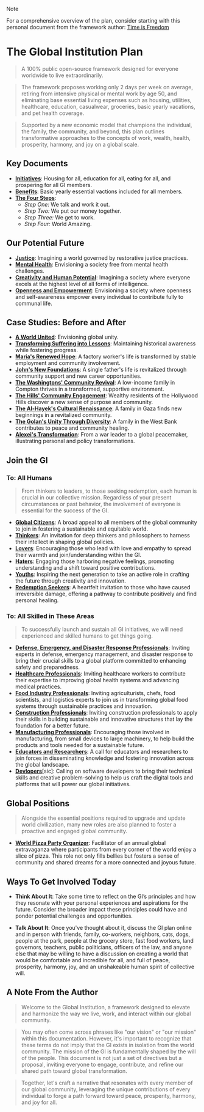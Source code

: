 > [!NOTE]
> For a comprehensive overview of the plan, consider starting with this personal document from the framework author: [Time is Freedom](https://github.com/beakbahama/log/blob/main/docs/time-is-freedom.md)

# The Global Institution Plan
> A 100% public open-source framework designed for everyone worldwide to live extraordinarily.

> The framework proposes working only 2 days per week on average, retiring from intensive physical or mental work by age 50, and eliminating base essential living expenses such as housing, utilities, healthcare, education, casualwear, groceries, basic yearly vacations, and pet health coverage.

> Supported by a new economic model that champions the individual, the family, the community, and beyond, this plan outlines transformative approaches to the concepts of work, wealth, health, prosperity, harmony, and joy on a global scale.

<!--
1. **[Key Documents](#key-documents)**: Essential documents providing a concise overview, benefits, and a straightforward, actionable four-step plan for members to engage with and contribute to the GI’s mission.
2. **[Our Potential Future](#our-potential-future)**: Visions and aspirations for what society could look like under the GI, focusing on justice, mental health, creativity, and empowerment.
3. **[Case Studies: Before and After](#case-studies-before-and-after)**: Real-life inspired scenarios showing the transformative impact of the GI on individuals and communities across various socio-economic backgrounds.
4. **[Join the GI](#join-the-gi)**: Opportunities and invitations for individuals from diverse backgrounds to actively participate in the GI, emphasizing inclusion and community contribution.
5. **[Global Positions](#global-positions)**: Alongside the essential positions required to upgrade and update world civilization, many new roles are also planned to foster a proactive and engaged global community.
6. **[Ways To Get Involved Today](#ways-to-get-involved-today)**: Immediate actions people can take to begin understanding and discussing the principles and aims of the GI, fostering a grassroots movement for change.
-->

## Key Documents
- [**Initiatives**](docs/initiatives.md): Housing for all, education for all, eating for all, and prospering for all GI members.
- [**Benefits**](docs/benefits.md): Basic yearly essential vactions included for all members.
- [**The Four Steps**](docs/steps.md):
  - *Step One:* We talk and work it out.
  - *Step Two:* We put our money together.
  - *Step Three:* We get to work.
  - *Step Four:* World Amazing.

## Our Potential Future
- [**Justice**](docs/vision/justice.md): Imagining a world governed by restorative justice practices.
- [**Mental Health**](docs/vision/mental-health.md): Envisioning a society free from mental health challenges.
- [**Creativity and Human Potential**](docs/vision/human-potential.md): Imagining a society where everyone excels at the highest level of all forms of intelligence.
- [**Openness and Empowerment**](docs/vision/openness-empowerment.md): Envisioning a society where openness and self-awareness empower every individual to contribute fully to communal life.

## Case Studies: Before and After
- [**A World United**](docs/case-study/global.md): Envisioning global unity.
- [**Transforming Suffering into Lessons**](docs/case-study/suffering.md): Maintaining historical awareness while fostering progress.
- [**Maria's Renewed Hope**](docs/case-study/maria.md): A factory worker's life is transformed by stable employment and community involvement.
- [**John's New Foundations**](docs/case-study/john.md): A single father's life is revitalized through community support and new career opportunities.
- [**The Washingtons' Community Revival**](docs/case-study/the-washingtons.md): A low-income family in Compton thrives in a transformed, supportive environment.
- [**The Hills' Community Engagement**](docs/case-study/the-hills.md): Wealthy residents of the Hollywood Hills discover a new sense of purpose and community.
- [**The Al-Hayek's Cultural Renaissance**](docs/case-study/the-al-hayeks.md): A family in Gaza finds new beginnings in a revitalized community.
- [**The Golan's Unity Through Diversity**](docs/case-study/the-golans.md): A family in the West Bank contributes to peace and community healing.
- [**Alexei's Transformation**](docs/case-study/alexei.md): From a war leader to a global peacemaker, illustrating personal and policy transformations.

<!--
- [**Jacob's Journey from Conflict to Reconciliation**](docs/case-study/jacob.md): A former IDF Air Force pilot finds healing and a new purpose in peace-building.
- [**Jamal's Road to Redemption**](docs/case-study/jamal.md): A former combatant's transformation through education and community engagement.
- [**David's Path to Inner Peace**](docs/case-study/david.md): How a former Prime Minister redirected his focus from conflict to peace advocacy.
-->

## Join the GI

### To: All Humans
> From thinkers to leaders, to those seeking redemption, each human is crucial in our collective mission. Regardless of your present circumstances or past behavior, the involvement of everyone is essential for the success of the GI.

- [**Global Citizens**](docs/join/global-citizens.md): A broad appeal to all members of the global community to join in fostering a sustainable and equitable world.
- [**Thinkers**](docs/join/thinkers.md): An invitation for deep thinkers and philosophers to harness their intellect in shaping global policies.
- [**Lovers**](docs/join/lovers.md): Encouraging those who lead with love and empathy to spread their warmth and join/understanding within the GI.
- [**Haters**](docs/join/haters.md): Engaging those harboring negative feelings, promoting understanding and a shift toward positive contributions.
- [**Youths**](docs/join/youths.md): Inspiring the next generation to take an active role in crafting the future through creativity and innovation.
- [**Redemption Seekers**](docs/join/redemption.md): A heartfelt invitation to those who have caused irreversible damage, offering a pathway to contribute positively and find personal healing.  

### To: All Skilled in These Areas
> To successfully launch and sustain all GI initiatives, we will need experienced and skilled humans to get things going.

- [**Defense, Emergency, and Disaster Response Professionals**](docs/join/defense-emergency.md): Inviting experts in defense, emergency management, and disaster response to bring their crucial skills to a global platform committed to enhancing safety and preparedness.
- [**Healthcare Professionals**](docs/join/healthcare.md): Inviting healthcare workers to contribute their expertise to improving global health systems and advancing medical practices.
- [**Food Industry Professionals**](docs/join/food-industry.md): Inviting agriculturists, chefs, food scientists, and logistics experts to join us in transforming global food systems through sustainable practices and innovation.
- [**Construction Professionals**](docs/join/builders.md): Inviting construction professionals to apply their skills in building sustainable and innovative structures that lay the foundation for a better future.
- [**Manufacturing Professionals**](docs/join/manufacturing.md): Encouraging those involved in manufacturing, from small devices to large machinery, to help build the products and tools needed for a sustainable future.
- [**Educators and Researchers**](docs/join/educators.md): A call for educators and researchers to join forces in disseminating knowledge and fostering innovation across the global landscape.
- [**Devlopers**](docs/join/devlopers.md)[sic]: Calling on software developers to bring their technical skills and creative problem-solving to help us craft the digital tools and platforms that will power our global initiatives.

## Global Positions
> Alongside the essential positions required to upgrade and update world civilization, many new roles are also planned to foster a proactive and engaged global community.

- [**World Pizza Party Organizer**](docs/job/pizza-party-organizer.md): Facilitator of an annual global extravaganza where participants from every corner of the world enjoy a slice of pizza. This role not only fills bellies but fosters a sense of community and shared dreams for a more connected and joyous future.

<!--
- [**General Complainer Supreme**](docs/job/general-complainer-supreme.md): The leader of the Army of Complainers, responsible for steering the direction of complaint resolution initiatives globally. This role demands a visionary leader who can transform grievances into strategic actions, ensuring that every voice within the GI is heard and valued. The General Complainer Supreme sets the tone for a proactive, problem-solving culture, embodying the GI’s commitment to continuous improvement and inclusive leadership.
- [**Army of Complainers Member**](docs/job/army-of-complainers.md): As a mandatory role for all GI members, this position is at the heart of our mission to address and resolve every issue, no matter its size. Members are tasked with identifying, articulating, and solving complaints ranging from everyday inconveniences to systemic challenges. This role is about active participation in creating a better world, ensuring that every complaint, big or small, is an opportunity for improvement and innovation.
-->

## Ways To Get Involved Today
- **Think About It**: Take some time to reflect on the GI’s principles and how they resonate with your personal experiences and aspirations for the future. Consider the broader impact these principles could have and ponder potential challenges and opportunities.

- **Talk About It**: Once you've thought about it, discuss the GI plan online and in person with friends, family, co-workers, neighbors, cats, dogs, people at the park, people at the grocery store, fast food workers, land governors, teachers, public politicians, officers of the law, and anyone else that may be willing to have a discussion on creating a world that would be comfortable and incredible for all, and full of peace, prosperity, harmony, joy, and an unshakeable human spirit of collective will.

<!--- **Join the Conversation**: Engage with the GI on our [Discussion Board](https://github.com/whomanatee/plan/discussions). Creating a GitHub account requires no prior software knowledge. This platform allows us to leverage robust community tools to share insights, ask questions, and brainstorm together.-->

## A Note From the Author
> Welcome to the Global Institution, a framework designed to elevate and harmonize the way we live, work, and interact within our global community.

> You may often come across phrases like "our vision" or "our mission" within this documentation. However, it's important to recognize that these terms do not imply that the GI exists in isolation from the world community. The mission of the GI is fundamentally shaped by the will of the people. This document is not just a set of directives but a proposal, inviting everyone to engage, contribute, and refine our shared path toward global transformation.

> Together, let's craft a narrative that resonates with every member of our global community, leveraging the unique contributions of every individual to forge a path forward toward peace, prosperity, harmony, and joy for all.
